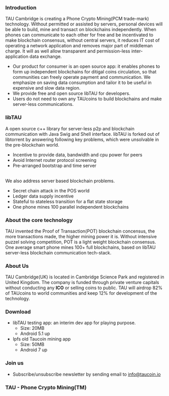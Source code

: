 ### Introduction
TAU Cambridge is creating a Phone Crypto Mining(PCM trade-mark) technology. Without permitted or assisted by servers, personal devices will be able to build, mine and transact on blockchains independently. When phones can communicate to each other for free and be incentivated to make blockchain consensus, without central servers, it reduces IT cost of operating a network application and removes major part of middleman charge. It will as well allow transparent and permission-less inter-application data exchange. 
* Our product for consumer is an open source app: it enables phones to form up independent blockchains for ditigal coins circulation, so that communities can freely operate payment and communication. We emphasize on saving data consumption and tailor it to be useful in expensive and slow data region.
* We provide free and open source libTAU for developers. 
* Users do not need to own any TAUcoins to build blockchains and make server-less communications. 

### libTAU
A open source c++ library for server-less p2p and blockchain communication with Java Swig and Shell interface. libTAU is forked out of libtorrent by answering following key problems, which were unsolvable in the pre-blockchain world. 
* Incentive to provide data, bandwidth and cpu power for peers
* Avoid Internet router protocol screening
* Pre-arranged bootstrap and time server 
<br> <br>

We also address server based blockchain problems. 
* Secret chain attack in the POS world
* Ledger data supply incentive
* Stateful to stateless transition for a flat state storage
* One phone mines 100 parallel independent blockchains

### About the core technology
TAU invented the Proof of Transaction(POT) blockchain concensus, the more transactions made, the higher mining power it is. Without intensive puzzel solving competition, POT is a light weight blockchain consensus. One average smart phone mines 100+ full blockchains, based on libTAU server-less blockchain communication tech-stack. 

### About Us
TAU Cambridge(UK) is located in Cambridge Science Park and registered in United Kingdom. The company is funded through private venture capitals without conducting any **ICO** or selling coins to public. TAU will airdrop 82% of TAUcoins to world communities and keep 12% for development of the technology.

### Download
* libTAU testing app: an interim dev app for playing purpose. 
  * Size: 20MB
  * Android 5.1 up
* Ipfs old Taucoin mining app
  * Size: 50MB
  * Android 7 up

### Join us
* Subscribe/unsubscribe newsletter by sending email to info@taucoin.io

### TAU - Phone Crypto Mining(TM)
